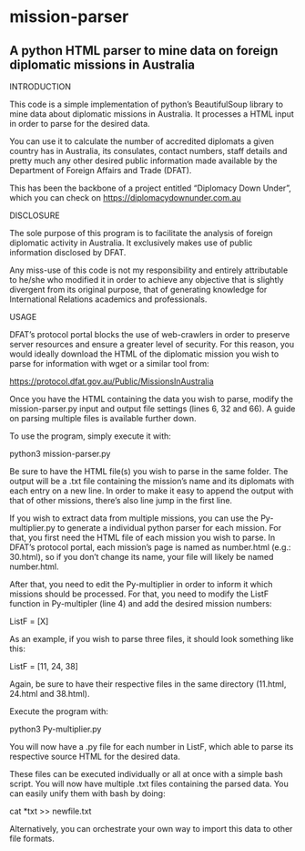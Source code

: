 # mission-parser
A python HTML parser to mine data on foreign diplomatic missions in Australia
------------------------------------------------------------------------------------------------

INTRODUCTION

This code is a simple implementation of python’s BeautifulSoup library to mine data about   diplomatic missions in Australia. It processes a HTML input in order to parse for the desired data.

You can use it to calculate the number of accredited diplomats a given country has in Australia, its consulates, contact numbers, staff details and pretty much any other desired public information made available by the Department of Foreign Affairs and Trade (DFAT).

This has been the backbone of a project entitled “Diplomacy Down Under”, which you can check on https://diplomacydownunder.com.au

DISCLOSURE

The sole purpose of this program is to facilitate the analysis of foreign diplomatic activity in Australia. It exclusively makes use of public information disclosed by DFAT.

Any miss-use of this code is not my responsibility and entirely attributable to he/she who modified it in order to achieve any objective that is slightly divergent from its original purpose, that of generating knowledge for International Relations academics and professionals.


USAGE

DFAT’s protocol portal blocks the use of web-crawlers in order to preserve server resources and ensure a greater level of security. For this reason, you would ideally download the HTML of the diplomatic mission you wish to parse for information with wget or a similar tool from:

https://protocol.dfat.gov.au/Public/MissionsInAustralia

Once you have the HTML containing the data you wish to parse, modify the mission-parser.py input and output file settings (lines 6, 32 and 66). A guide on parsing multiple files is available further down.

To use the program, simply execute it with:

python3 mission-parser.py

Be sure to have the HTML file(s) you wish to parse in the same folder. The output will be a .txt file containing the mission’s name and its diplomats with each entry on a new line. In order to make it easy to append the output with that of other missions, there’s also line jump in the first line. 

If you wish to extract data from multiple missions, you can use the Py-multiplier.py to generate a individual python parser for each mission. For that, you first need the HTML file of each mission you wish to parse. In DFAT’s protocol portal, each mission’s page is named as number.html (e.g.: 30.html), so if you don’t change its name, your file will likely be named number.html.

After that, you need to edit the Py-multiplier in order to inform it which missions should be processed. For that, you need to modify the ListF function in Py-multipler (line 4) and add the desired mission numbers:

ListF = [X]

As an example, if you wish to parse three files, it should look something like this:

ListF = [11, 24, 38]

Again, be sure to have their respective files in the same directory (11.html, 24.html and 38.html). 

Execute the program with:

python3 Py-multiplier.py

You will now have a .py file for each number in ListF, which able to parse its respective source HTML for the desired data.

These files can be executed individually or all at once with a simple bash script. You will now have multiple .txt files containing the parsed data. You can easily unify them with bash by doing:

cat *txt >> newfile.txt

Alternatively, you can orchestrate your own way to import this data to other file formats.
